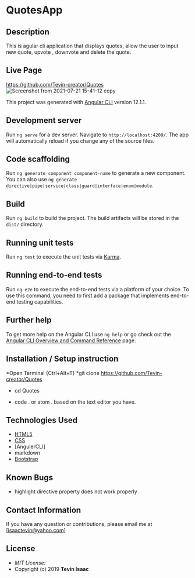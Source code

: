 # QuotesApp

## Description
This is agular cli application that displays quotes, allow the user to input new quote, upvote , downvote and delete the quote.

## Live Page
https://github.com/Tevin-creator/Quotes
![Screenshot from 2021-07-21 15-41-12 copy](https://user-images.githubusercontent.com/81568615/126492449-bdea674e-57d1-4080-9af0-3511e19ed620.png)


This project was generated with [Angular CLI](https://github.com/angular/angular-cli) version 12.1.1.

## Development server

Run `ng serve` for a dev server. Navigate to `http://localhost:4200/`. The app will automatically reload if you change any of the source files.

## Code scaffolding

Run `ng generate component component-name` to generate a new component. You can also use `ng generate directive|pipe|service|class|guard|interface|enum|module`.

## Build

Run `ng build` to build the project. The build artifacts will be stored in the `dist/` directory.

## Running unit tests

Run `ng test` to execute the unit tests via [Karma](https://karma-runner.github.io).

## Running end-to-end tests

Run `ng e2e` to execute the end-to-end tests via a platform of your choice. To use this command, you need to first add a package that implements end-to-end testing capabilities.

## Further help

To get more help on the Angular CLI use `ng help` or go check out the [Angular CLI Overview and Command Reference](https://angular.io/cli) page.

## Installation / Setup instruction
*Open Terminal {Ctrl+Alt+T}
*git clone https://github.com/Tevin-creator/Quotes
* cd Quotes

* code . or atom . based on the text editor you have.

## Technologies Used

* [HTML5](https://github.com/topics/html5)
* [CSS](https://github.com/topics/css3)
* [AngulerCLI]
* markdown
* [Bootstrap](https://github.com/topics/bootstrap)

## Known Bugs
* highlight directive property does not work properly

## Contact Information 

If you have any question or contributions, please email me at [isaactevin@yahoo.com]

## License
* *MIT License:*
* Copyright (c) 2019 **Tevin Isaac**

